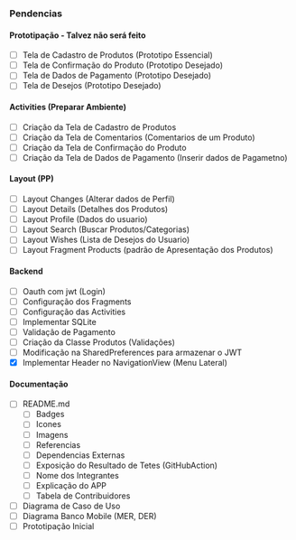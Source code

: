 ### Pendencias

#### Prototipação - Talvez não será feito
- [ ] Tela de Cadastro de Produtos (Prototipo Essencial)
- [ ] Tela de Confirmação do Produto (Prototipo Desejado)
- [ ] Tela de Dados de Pagamento (Prototipo Desejado)
- [ ] Tela de Desejos (Prototipo Desejado)

#### Activities (Preparar Ambiente)
- [ ] Criação da Tela de Cadastro de Produtos 
- [ ] Criação da Tela de Comentarios (Comentarios de um Produto)
- [ ] Criação da Tela de Confirmação do Produto
- [ ] Criação da Tela de Dados de Pagamento (Inserir dados de Pagametno)

#### Layout (PP)
- [ ] Layout Changes (Alterar dados de Perfil)
- [ ] Layout Details (Detalhes dos Produtos)
- [ ] Layout Profile (Dados do usuario)
- [ ] Layout Search (Buscar Produtos/Categorias)
- [ ] Layout Wishes (Lista de Desejos do Usuario)
- [ ] Layout Fragment Products (padrão de Apresentação dos Produtos)

#### Backend
- [ ] Oauth com jwt (Login)
- [ ] Configuração dos Fragments
- [ ] Configuração das Activities
- [ ] Implementar SQLite
- [ ] Validação de Pagamento
- [ ] Criação da Classe Produtos (Validações)
- [ ] Modificação na SharedPreferences para armazenar o JWT
- [X] Implementar Header no NavigationView (Menu Lateral)

#### Documentação
- [ ] README.md
   - [ ] Badges
   - [ ] Icones
   - [ ] Imagens
   - [ ] Referencias
   - [ ] Dependencias Externas
   - [ ] Exposição do Resultado de Tetes (GitHubAction)
   - [ ] Nome dos Integrantes
   - [ ] Explicação do APP
   - [ ] Tabela de Contribuidores
- [ ] Diagrama de Caso de Uso
- [ ] Diagrama Banco Mobile (MER, DER)
- [ ] Prototipação Inicial